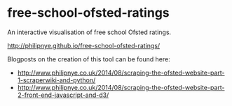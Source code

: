 # free-school-ofsted-ratings
An interactive visualisation of free school Ofsted ratings.

http://philipnye.github.io/free-school-ofsted-ratings/

Blogposts on the creation of this tool can be found here:
  * http://www.philipnye.co.uk/2014/08/scraping-the-ofsted-website-part-1-scraperwiki-and-python/
  * http://www.philipnye.co.uk/2014/08/scraping-the-ofsted-website-part-2-front-end-javascript-and-d3/
